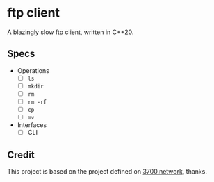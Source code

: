 # ftp client

A blazingly slow ftp client, written in C++20.

## Specs

- Operations
  - [ ] `ls`
  - [ ] `mkdir`
  - [ ] `rm`
  - [ ] `rm -rf`
  - [ ] `cp`
  - [ ] `mv`
- Interfaces
  - [ ] CLI

## Credit

This project is based on the project defined on [3700.network](https://3700.network/docs/projects/ftp/), thanks.
